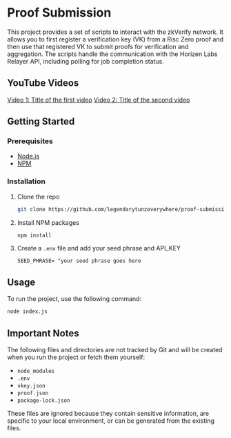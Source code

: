 # Proof Submission

This project provides a set of scripts to interact with the zkVerify network. It allows you to first register a verification key (VK) from a Risc Zero proof and then use that registered VK to submit proofs for verification and aggregation. The scripts handle the communication with the Horizen Labs Relayer API, including polling for job completion status.

## YouTube Videos

[Video 1: Title of the first video](https://www.youtube.com/watch?v=your_video_id_1)
[Video 2: Title of the second video](https://www.youtube.com/watch?v=your_video_id_2)

## Getting Started

### Prerequisites

* [Node.js](https://nodejs.org/en/download)
* [NPM](https://docs.npmjs.com/downloading-and-installing-node-js-and-npm)

### Installation

1. Clone the repo
   ```sh
   git clone https://github.com/legendarytunzeverywhere/proof-submission.git
   ```
2. Install NPM packages
   ```sh
   npm install
   ```
3. Create a `.env` file and add your seed phrase and API_KEY
   ```
   SEED_PHRASE= "your seed phrase goes here
   ```

## Usage

To run the project, use the following command:

```sh
node index.js
```

## Important Notes

The following files and directories are not tracked by Git and will be created when you run the project or fetch them yourself:

* `node_modules`
* `.env`
* `vkey.json`
* `proof.json`
* `package-lock.json`

These files are ignored because they contain sensitive information, are specific to your local environment, or can be generated from the existing files.
